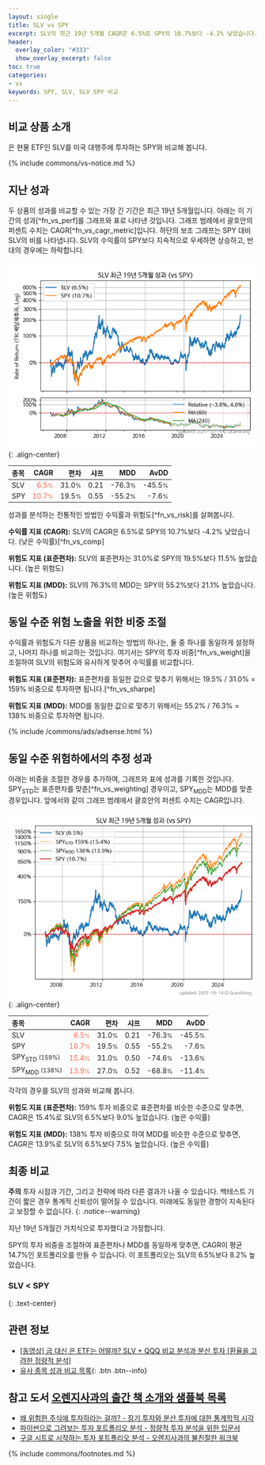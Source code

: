 ```yaml
---
layout: single
title: SLV vs SPY
excerpt: SLV의 최근 19년 5개월 CAGR은 6.5%로 SPY의 10.7%보다 -4.2% 낮았습니다.
header:
  overlay_color: "#333"
  show_overlay_excerpt: false
toc: true
categories:
- vs
keywords: SPY, SLV, SLV SPY 비교
---
```


## 비교 상품 소개


은 현물 ETF인 SLV를 미국 대행주에 투자하는 SPY와 비교해 봅니다.



{% include commons/vs-notice.md %}

## 지난 성과

두 상품의 성과를 비교할 수 있는 가장 긴 기간은 최근 19년 5개월입니다. 아래는 이 기간의 성과[^fn_vs_perf]를 그래프와 표로 나타낸 것입니다.
그래프 범례에서 괄호안의 퍼센트 수치는 CAGR[^fn_vs_cagr_metric]입니다.
하단의 보조 그래프는 SPY 대비 SLV의 비를 나타냅니다.
SLV의 수익률이 SPY보다 지속적으로 우세하면 상승하고, 반대의 경우에는 하락합니다.

![SLV](/vs/images/slv-vs-spy_dual.png){: .align-center}

| **종목** | **CAGR** | **편차** | **샤프** | **MDD** | **AvDD** |
| :------------ | ------: | -----------: | -------: | ------: | -------: |
| SLV | <span style="color: tomato">6.5<small>%</small></span> | 31.0<small>%</small> | 0.21 | -76.3<small>%</small> | -45.5<small>%</small> |
| SPY | <span style="color: tomato">10.7<small>%</small></span> | 19.5<small>%</small> | 0.55 | -55.2<small>%</small> | -7.6<small>%</small> |

<!-- more -->


성과를 분석하는 전통적인 방법인 수익률과 위험도[^fn_vs_risk]를 살펴봅니다.

**수익률 지표 (CAGR):** SLV의 CAGR은 6.5%로 SPY의 10.7%보다 -4.2% 낮았습니다. (낮은 수익률)[^fn_vs_comp]

**위험도 지표 (표준편차):** SLV의 표준편차는 31.0%로 SPY의 19.5%보다 11.5% 높았습니다. (높은 위험도)

**위험도 지표 (MDD):** SLV의 76.3%의 MDD는 SPY의 55.2%보다 21.1% 높았습니다. (높은 위험도)



## 동일 수준 위험 노출을 위한 비중 조절

수익률과 위험도가 다른 상품을 비교하는 방법의 하나는, 둘 중 하나를 동일하게 설정하고, 나머지 하나를 비교하는 것입니다.
여기서는 SPY의 투자 비중[^fn_vs_weight]을 조절하여 SLV의 위험도와 유사하게 맞추어 수익률를 비교합니다.

**위험도 지표 (표준편차):** 표준편차를 동일한 값으로 맞추기 위해서는 19.5% / 31.0% = 159% 비중으로 투자하면 됩니다.[^fn_vs_sharpe]

**위험도 지표 (MDD):** MDD를 동일한 값으로 맞추기 위해서는 55.2% / 76.3% = 138% 비중으로 투자하면 됩니다.


{% include /commons/ads/adsense.html %}



## 동일 수준 위험하에서의 추정 성과

아래는 비중을 조절한 경우를 추가하여, 그래프와 표에 성과를 기록한 것입니다.
SPY<sub>STD</sub>는 표준편차를 맞춘[^fn_vs_weighting] 경우이고, SPY<sub>MDD</sub>는 MDD를 맞춘 경우입니다.
앞에서와 같이 그래프 범례에서 괄호안의 퍼센트 수치는 CAGR입니다.


![SLV](/vs/images/slv-vs-spy.png){: .align-center}



| **종목** | **CAGR** | **편차** | **샤프** | **MDD** | **AvDD** |
| :------------ | ------: | -----------: | -------: | ------: | -------: |
| SLV | <span style="color: tomato">6.5<small>%</small></span> | 31.0<small>%</small> | 0.21 | -76.3<small>%</small> | -45.5<small>%</small> |
| SPY | <span style="color: tomato">10.7<small>%</small></span> | 19.5<small>%</small> | 0.55 | -55.2<small>%</small> | -7.6<small>%</small> |
| SPY<sub>STD</sub> <small>(159%)</small> | <span style="color: tomato">15.4<small>%</small></span> | 31.0<small>%</small> | 0.50 | -74.6<small>%</small> | -13.6<small>%</small> |
| SPY<sub>MDD</sub> <small>(138%)</small> | <span style="color: tomato">13.9<small>%</small></span> | 27.0<small>%</small> | 0.52 | -68.8<small>%</small> | -11.4<small>%</small> |



각각의 경우를 SLV의 성과와 비교해 봅니다.

**위험도 지표 (표준편차):** 159% 투자 비중으로 표준편차를 비슷한 수준으로 맞추면, CAGR은 15.4%로 SLV의 6.5%보다 9.0% 높았습니다. (높은 수익률)

**위험도 지표 (MDD):** 138% 투자 비중으로 하여 MDD를 비슷한 수준으로 맞추면, CAGR은 13.9%로 SLV의 6.5%보다 7.5% 높았습니다. (높은 수익률)




## 최종 비교

**주의** 투자 시점과 기간, 그리고 전략에 따라 다른 결과가 나올 수 있습니다. 백테스트 기간이 짧은 경우 통계적 신뢰성이 떨어질 수 있습니다. 미래에도 동일한 경향이 지속된다고 보장할 수 없습니다.
{: .notice--warning}

지난 19년 5개월간 거치식으로 투자했다고 가정합니다.

SPY의 투자 비중을 조절하여 표준편차나 MDD를 동일하게 맞추면, CAGR이 평균 14.7%인 포트폴리오를 만들 수 있습니다.
이 포트폴리오는 SLV의 6.5%보다 8.2% 높았습니다.

### SLV &lt; SPY
{: .text-center}


## 관련 정보

- [[동영상] 금 대신 은 ETF는 어떨까? SLV + QQQ 비교 분석과 분산 투자 [환율을 고려한 정량적 분석]](https://youtu.be/k0Q_lgdlbw4)
- [유사 종목 성과 비교 목록](/vs/){: .btn .btn--info}


## 참고 도서 [오렌지사과의 출간 책 소개와 샘플북 목록](https://kongdori.tistory.com/691)

- [왜 위험한 주식에 투자하라는 걸까? - 장기 투자와 분산 투자에 대한 통계학적 시각](https://kongdori.tistory.com/421)
- [파이썬으로 그려보는 투자 포트폴리오 분석  - 정량적 투자 분석을 위한 입문서](https://kongdori.tistory.com/643)
- [구글 시트로 시작하는 투자 포트폴리오 분석 - 오렌지사과의 불친절한 워크북](https://kongdori.tistory.com/449)

{% include commons/footnotes.md %}